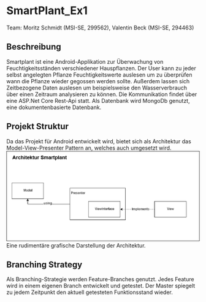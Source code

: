 # SmartPlant_Ex1
Team: Moritz Schmidt (MSI-SE, 299562), Valentin Beck (MSI-SE, 294463)

## Beschreibung
Smartplant ist eine Android-Applikation zur Überwachung von Feuchtigkeitsständen verschiedener Hauspflanzen. Der User kann zu jeder selbst angelegten Pflanze Feuchtigkeitswerte auslesen um zu überprüfen wann die Pflanze wieder gegossen werden sollte. Außerdem lassen sich Zeitbezogene Daten auslesen um beispielsweise den Wasserverbrauch über einen Zeitraum analysieren zu können.
Die Kommunikation findet über eine ASP.Net Core Rest-Api statt. Als Datenbank wird MongoDb genutzt, eine dokumentenbasierte Datenbank.

## Projekt Struktur
Da das Projekt für Android entwickelt wird, bietet sich als Architektur das Model-View-Presenter Pattern an, welches auch umgesetzt wird. ![alt text](https://github.com/VaBec/SmartPlant_Ex1/blob/master/Architektur.png)  
Eine rudimentäre grafische Darstellung der Architektur.

## Branching Strategy 
Als Branching-Strategie werden Feature-Branches genutzt. Jedes Feature wird in einem eigenen Branch entwickelt und getestet. Der Master spiegelt zu jedem Zeitpunkt den aktuell getesteten Funktionsstand wieder.
